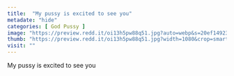 ```yaml
---
title:  "My pussy is excited to see you"
metadate: "hide"
categories: [ God Pussy ]
image: "https://preview.redd.it/oi13h5pw88q51.jpg?auto=webp&s=20ef1492333dc001c3ed6c8de8d3f3a69b3f0f24"
thumb: "https://preview.redd.it/oi13h5pw88q51.jpg?width=1080&crop=smart&auto=webp&s=4b69710833216cb48b9c547dbde239af9d06c151"
visit: ""
---
```

My pussy is excited to see you
